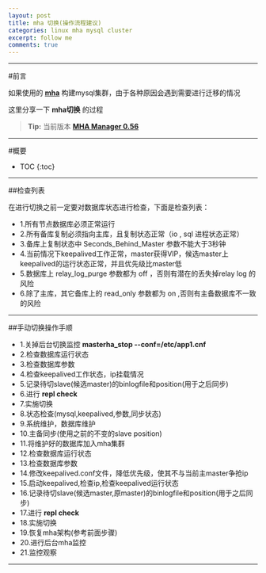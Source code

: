 ```yaml
---
layout: post
title: mha 切换(操作流程建议)
categories: linux mha mysql cluster
excerpt: follow me
comments: true
---
```


---

#前言

如果使用的 **[mha][mha]** 构建mysql集群，由于各种原因会遇到需要进行迁移的情况

这里分享一下 **mha切换** 的过程

> **Tip:** 当前版本 **[MHA Manager 0.56][mha]**

---

#概要

* TOC
{:toc}


---

##检查列表


在进行切换之前一定要对数据库状态进行检查，下面是检查列表：

* 1.所有节点数据库必须正常运行
* 2.所有备库复制必须指向主库，且复制状态正常（io , sql 进程状态正常）
* 3.备库上复制状态中 Seconds_Behind_Master 参数不能大于3秒钟
* 4.当前情况下keepalived工作正常，master获得VIP，候选master上keepalived的运行状态正常，并且优先级比master低
* 5.数据库上 relay_log_purge 参数都为 off ，否则有潜在的丢失掉relay log 的风险
* 6.除了主库，其它备库上的 read_only 参数都为 on ,否则有主备数据库不一致的风险

---

##手动切换操作手顺


* 1.关掉后台切换监控 **masterha_stop --conf=/etc/app1.cnf** 
* 2.检查数据库运行状态
* 3.检查数据库参数
* 4.检查keepalived工作状态，ip挂载情况
* 5.记录待切slave(候选master)的binlogfile和position(用于之后同步)
* 6.进行 **repl check**
* 7.实施切换
* 8.状态检查(mysql,keepalived,参数,同步状态)
* 9.系统维护，数据库维护
* 10.主备同步(使用之前的不变的slave position)
* 11.将维护好的数据库加入mha集群
* 12.检查数据库运行状态
* 13.检查数据库参数
* 14.修改keepalived.conf文件，降低优先级，使其不与当前主master争抢ip
* 15.启动keepalived,检查ip,检查keepalived运行状态
* 16.记录待切slave(候选master,原master)的binlogfile和position(用于之后同步)
* 17.进行 **repl check**
* 18.实施切换
* 19.恢复mha架构(参考前面步骤)
* 20.进行后台mha监控
* 21.监控观察


---
[mha]:https://code.google.com/p/mysql-master-ha/


